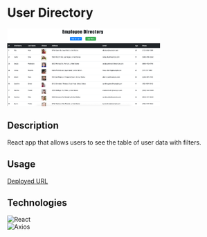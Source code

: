 
  # User Directory
<img alt="Employee directory app home page image" src="Assets/Employee-directory.png" width="70%">

  ## Description
 React app that allows users to see the table of user data with filters.
  
  
  
  ## Usage
 [Deployed URL](https://sheltered-inlet-21884.herokuapp.com/)

  

  ## Technologies
  

  ![React](https://img.shields.io/badge/Made%20with-React-green.svg)</br>  ![Axios](https://img.shields.io/badge/Made%20with-Axios-green.svg)  
  